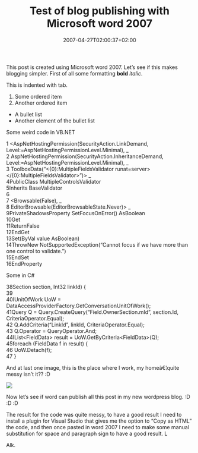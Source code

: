 ﻿---
title: "Test of blog publishing with Microsoft word 2007"
description: ""
date: 2007-04-27T02:00:37+02:00
draft: false
tags: [Uncategorized]
categories: [General]
---
This post is created using Microsoft word 2007. Let’s see if this makes blogging simpler. First of all some formatting  **bold** *italic*.

This is indented with tab.

1. Some ordered item
2. Another ordered item

- A bullet list
- Another element of the bullet list

Some weird code in VB.NET

1  &lt;AspNetHostingPermission(SecurityAction.LinkDemand,  Level:=AspNetHostingPermissionLevel.Minimal),  \_  
    2    AspNetHostingPermission(SecurityAction.InheritanceDemand,  Level:=AspNetHostingPermissionLevel.Minimal),  \_  
    3    ToolboxData(“&lt;{0}:MultipleFieldsValidator  runat=server&gt;&lt;/{0}:MultipleFieldsValidator&gt;”)&gt;  \_  
    4PublicClass  MultipleControlsValidator  
    5Inherits  BaseValidator  
    6  
    7        &lt;Browsable(False),  \_  
    8        EditorBrowsable(EditorBrowsableState.Never)&gt;  \_  
    9PrivateShadowsProperty  SetFocusOnError()  AsBoolean  
  10Get  
  11ReturnFalse  
  12EndGet  
  13Set(ByVal  value  AsBoolean)  
  14ThrowNew  NotSupportedException(“Cannot  focus  if  we  have  more  than  one  control  to  validate.”)  
  15EndSet  
  16EndProperty

Some in C#

38Section section, Int32 linkId) {   
  39  
  40IUnitOfWork UoW = DataAccessProviderFactory.GetConversationUnitOfWork();   
  41Query Q = Query.CreateQuery(“Field.OwnerSection.mId”, section.Id, CriteriaOperator.Equal);   
  42                 Q.AddCriteria(“LinkId”, linkId, CriteriaOperator.Equal);   
  43                 Q.Operator = QueryOperator.And;   
  44IList&lt;FieldData&gt; result = UoW.GetByCriteria&lt;FieldData&gt;(Q);   
  45foreach (FieldData f in result) {   
  46                      UoW.Detach(f);   
  47                 }   
  
And at last one image, this is the place where I work, my homeâ€¦quite messy isn’t it?? :D

![](http://76.163.32.29/Alkampfer/wp-content/uploads/2007/04/042707-0905-testofblogp13.jpg)

Now let’s see if word can publish all this post in my new wordpress blog. :D :D :D

The result for the code was quite messy, to have a good result I need to install a plugin for Visual Studio that gives me the option to “Copy as HTML” the code, and then once pasted in word 2007 I need to make some manual substitution for space and paragraph sign to have a good result. L

Alk.
